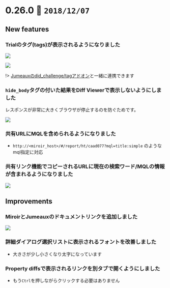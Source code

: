 0.26.0   :calendar: `2018/12/07` 
===============================

## New features

### Trialのタグ(tags)が表示されるようになりました

![](https://dl.dropboxusercontent.com/s/5rg71faa6gdjdul/0.26.0-2.png)

![](https://dl.dropboxusercontent.com/s/s0s9g284rrluqmk/0.26.0-3.png)

!> [Jumeauxのdid_challenge/tagアドオン](https://tadashi-aikawa.github.io/jumeaux/ja/addons/did_challenge/#tag)と一緒に連携できます

### `hide_body`タグの付いた結果をDiff Viewerで表示しないようにしました

レスポンスが非常に大きくブラウザが停止するのを防ぐためです。

![](https://dl.dropboxusercontent.com/s/emvypejnzqtsdgh/0.26.0-4.png)

### 共有URLにMQLを含められるようになりました

* `http://<miroir_host>/#/report/ht/caad077?mql=title:simple` のようなmql指定に対応

### 共有リンク機能でコピーされるURLに現在の検索ワード/MQLの情報が含まれるようになりました

![](https://dl.dropboxusercontent.com/s/d08yuxaai2ja3qc/0.26.0-1.png)


## Improvements

### MiroirとJumeauxのドキュメントリンクを追加しました

![](https://dl.dropboxusercontent.com/s/9bxcmqr7esnx1jw/0.26.0-5.gif)

### 詳細ダイアログ選択リストに表示されるフォントを改善しました

* 大きさが少し小さくなり太字になっています

### Property diffsで表示されるリンクを別タブで開くようにしました

* もう`Ctrl`を押しながらクリックする必要はありません
